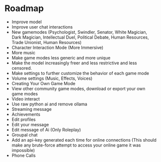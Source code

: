 # Roadmap
- Improve model
- Improve user chat interactions
- New gamemodes (Psychologist, Swindler, Senator, White Magician, Dark Magician, Intellectual Duel, Political Debate, Human Resources, Trade Unionist, Human Resources)
- Character Interaction Mode (More Immersive)
- More music
- Make game modes less generic and more unique
- Make the model increasingly freer and less restrictive and less censored.
- Make settings to further customize the behavior of each game mode
- Volume settings (Music, Effects, Voices)
- Creating Your Own Game Mode
- View other community game modes, download or export your own game modes
- Video interact
- Use raw python ai and remove ollama
- Streaming message
- Achievements
- Edit profiles
- Edit your message
- Edit message of Ai (Only Roleplay)
- Groupal chat
- Add an api-key generated each time for online connections (This should make any brute-force attempt to access your online game it was impossible)
- Phone Calls
